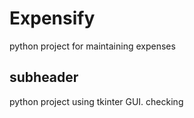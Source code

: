 # Expensify
python project for maintaining expenses

## subheader
python project using tkinter GUI.
checking
